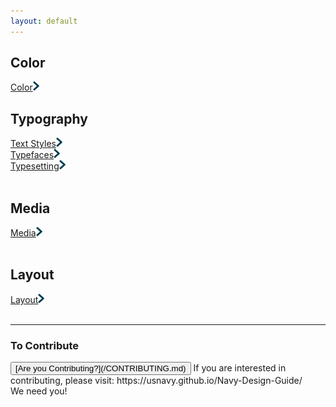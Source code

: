 ```yaml
---
layout: default
---
```

## Color<br>
 [Color](/color.md)<img src="img/Right-Chevron.png" alt="Color" class="chevron">
<br>
## Typography<br>
 [Text Styles](/text-styles.md)<img src="img/Right-Chevron.png" alt="Text Styles" class="chevron"><br>
 [Typefaces](/typefaces.md)<img src="img/Right-Chevron.png" alt="Text Styles" class="chevron"><br>
 [Typesetting](/typesetting.md)<img src="img/Right-Chevron.png" alt="Text Styles" class="chevron"><br>
<br>
## Media<br>
 [Media](/media.md)<img src="img/Right-Chevron.png" alt="Text Styles" class="chevron"><br>
<br>
 ## Layout<br>
 [Layout](/layout.md)<img src="img/Right-Chevron.png" alt="Text Styles" class="chevron"><br>
<br>
 
<hr>

### To Contribute<br>
<button id="contribute-guidance">
[Are you Contributing?](/CONTRIBUTING.md)
</button>  
<span class="contribute-comment">If you are interested in contributing, please visit: https://usnavy.github.io/Navy-Design-Guide/ <br>We need you!</span>
<br>
<br>
